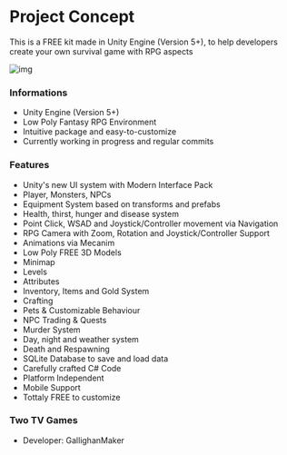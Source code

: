 # Project Concept #

This is a FREE kit made in Unity Engine (Version 5+), to help developers create your own survival game with RPG aspects 

![img](https://i.imgur.com/ZyvBV9B.png)

### Informations ###

* Unity Engine (Version 5+)
* Low Poly Fantasy RPG Environment
* Intuitive package and easy-to-customize
* Currently working in progress and regular commits

### Features ###

* Unity's new UI system with Modern Interface Pack
* Player, Monsters, NPCs
* Equipment System based on transforms and prefabs
* Health, thirst, hunger and disease system
* Point Click, WSAD and Joystick/Controller movement via Navigation
* RPG Camera with Zoom, Rotation and Joystick/Controller Support
* Animations via Mecanim
* Low Poly FREE 3D Models
* Minimap
* Levels
* Attributes
* Inventory, Items and Gold System
* Crafting 
* Pets & Customizable Behaviour
* NPC Trading & Quests
* Murder System
* Day, night and weather system
* Death and Respawning
* SQLite Database to save and load data
* Carefully crafted C# Code
* Platform Independent
* Mobile Support
* Tottaly FREE to customize

### Two TV Games ###

* Developer: GallighanMaker
